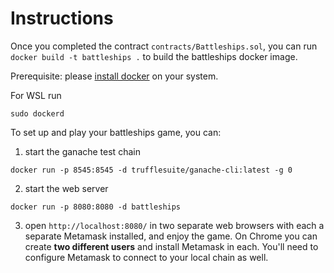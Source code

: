 # Instructions
Once you completed the contract `contracts/Battleships.sol`, you can run `docker build -t battleships .` to build the battleships docker image.

Prerequisite: please [install docker](https://docs.docker.com/desktop/) on your system.

For WSL run

`sudo dockerd`

To set up and play your battleships game, you can:

1. start the ganache test chain

`docker run -p 8545:8545 -d trufflesuite/ganache-cli:latest -g 0`

2. start the web server

`docker run -p 8080:8080 -d battleships`

3. open `http://localhost:8080/` in two separate web browsers with each a separate Metamask installed, and enjoy the game. On Chrome you can create **two different users** and install Metamask in each. You'll need to configure Metamask to connect to your local chain as well.

